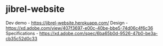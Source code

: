 # jibrel-website
Dev demo - https://jibrel-website.herokuapp.com/
Design - https://xd.adobe.com/view/407f3697-e00c-40be-bbe5-74d06c4f6c36
Specifications - https://xd.adobe.com/spec/6ba65b0d-9526-47b0-be3a-cb35c52d0c33
